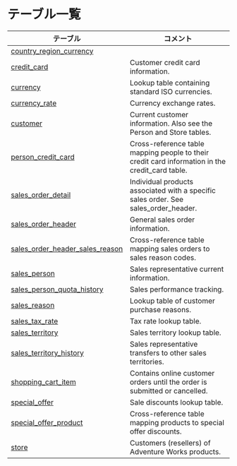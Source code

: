 # テーブル一覧

|                               テーブル                                |                                            コメント                                             |
|-----------------------------------------------------------------------|-------------------------------------------------------------------------------------------------|
| [country_region_currency](country_region_currency.md)                 |                                                                                                 |
| [credit_card](credit_card.md)                                         | Customer credit card information.                                                               |
| [currency](currency.md)                                               | Lookup table containing standard ISO currencies.                                                |
| [currency_rate](currency_rate.md)                                     | Currency exchange rates.                                                                        |
| [customer](customer.md)                                               | Current customer information. Also see the Person and Store tables.                             |
| [person_credit_card](person_credit_card.md)                           | Cross-reference table mapping people to their credit card information in the credit_card table. |
| [sales_order_detail](sales_order_detail.md)                           | Individual products associated with a specific sales order. See sales_order_header.             |
| [sales_order_header](sales_order_header.md)                           | General sales order information.                                                                |
| [sales_order_header_sales_reason](sales_order_header_sales_reason.md) | Cross-reference table mapping sales orders to sales reason codes.                               |
| [sales_person](sales_person.md)                                       | Sales representative current information.                                                       |
| [sales_person_quota_history](sales_person_quota_history.md)           | Sales performance tracking.                                                                     |
| [sales_reason](sales_reason.md)                                       | Lookup table of customer purchase reasons.                                                      |
| [sales_tax_rate](sales_tax_rate.md)                                   | Tax rate lookup table.                                                                          |
| [sales_territory](sales_territory.md)                                 | Sales territory lookup table.                                                                   |
| [sales_territory_history](sales_territory_history.md)                 | Sales representative transfers to other sales territories.                                      |
| [shopping_cart_item](shopping_cart_item.md)                           | Contains online customer orders until the order is submitted or cancelled.                      |
| [special_offer](special_offer.md)                                     | Sale discounts lookup table.                                                                    |
| [special_offer_product](special_offer_product.md)                     | Cross-reference table mapping products to special offer discounts.                              |
| [store](store.md)                                                     | Customers (resellers) of Adventure Works products.                                              |
